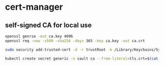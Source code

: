 # cert-manager

## self-signed CA for local use

```bash
openssl genrsa -out ca.key 4096
openssl req -new -x509 -sha256 -days 365 -key ca.key -out ca.crt
```

```bash
sudo security add-trusted-cert -d -r trustRoot -k /Library/Keychains/System.keychain ca.crt
```

```bash
kubectl create secret generic -n vault ca --from-literal=tls.crt=$(cat ca.crt | base64) --from-literal=tls.key=$(cat ca.key | base64)
```
